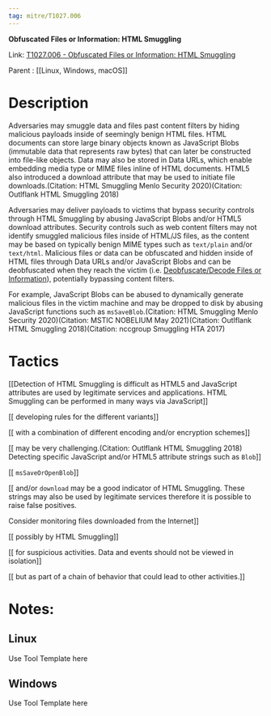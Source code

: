 ```yaml
---
tag: mitre/T1027.006
---
```


**Obfuscated Files or Information: HTML Smuggling**

Link: [T1027.006 - Obfuscated Files or Information: HTML Smuggling](https://attack.mitre.org/techniques/T1027/006)

Parent : [[Linux, Windows, macOS]]


# Description

Adversaries may smuggle data and files past content filters by hiding malicious payloads inside of seemingly benign HTML files. HTML documents can store large binary objects known as JavaScript Blobs (immutable data that represents raw bytes) that can later be constructed into file-like objects. Data may also be stored in Data URLs, which enable embedding media type or MIME files inline of HTML documents. HTML5 also introduced a download attribute that may be used to initiate file downloads.(Citation: HTML Smuggling Menlo Security 2020)(Citation: Outlflank HTML Smuggling 2018)

Adversaries may deliver payloads to victims that bypass security controls through HTML Smuggling by abusing JavaScript Blobs and/or HTML5 download attributes. Security controls such as web content filters may not identify smuggled malicious files inside of HTML/JS files, as the content may be based on typically benign MIME types such as <code>text/plain</code> and/or <code>text/html</code>. Malicious files or data can be obfuscated and hidden inside of HTML files through Data URLs and/or JavaScript Blobs and can be deobfuscated when they reach the victim (i.e. [Deobfuscate/Decode Files or Information](https://attack.mitre.org/techniques/T1140)), potentially bypassing content filters.

For example, JavaScript Blobs can be abused to dynamically generate malicious files in the victim machine and may be dropped to disk by abusing JavaScript functions such as <code>msSaveBlob</code>.(Citation: HTML Smuggling Menlo Security 2020)(Citation: MSTIC NOBELIUM May 2021)(Citation: Outlflank HTML Smuggling 2018)(Citation: nccgroup Smuggling HTA 2017)

# Tactics


[[Detection of HTML Smuggling is difficult as HTML5 and JavaScript attributes are used by legitimate services and applications. HTML Smuggling can be performed in many ways via JavaScript]]

[[ developing rules for the different variants]]

[[ with a combination of different encoding and/or encryption schemes]]

[[ may be very challenging.(Citation: Outlflank HTML Smuggling 2018) Detecting specific JavaScript and/or HTML5 attribute strings such as <code>Blob</code>]]

[[ <code>msSaveOrOpenBlob</code>]]

[[ and/or <code>download</code> may be a good indicator of HTML Smuggling. These strings may also be used by legitimate services therefore it is possible to raise false positives.

Consider monitoring files downloaded from the Internet]]

[[ possibly by HTML Smuggling]]

[[ for suspicious activities. Data and events should not be viewed in isolation]]

[[ but as part of a chain of behavior that could lead to other activities.]]


# Notes:

## Linux

Use Tool Template here

## Windows

Use Tool Template here